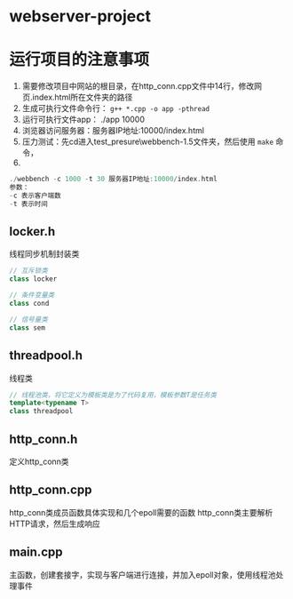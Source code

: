 # webserver-project

# 运行项目的注意事项
1. 需要修改项目中网站的根目录，在http_conn.cpp文件中14行，修改网页.index.html所在文件夹的路径
2. 生成可执行文件命令行： `g++ *.cpp -o app -pthread`
3. 运行可执行文件app： ./app 10000
4. 浏览器访问服务器：服务器IP地址:10000/index.html
5. 压力测试：先cd进入test_presure\webbench-1.5文件夹，然后使用 `make` 命令，
6.
 ```cpp
 ./webbench -c 1000 -t 30 服务器IP地址:10000/index.html
参数：
-c 表示客户端数 
-t 表示时间
```
## locker.h
线程同步机制封装类
```CPP
// 互斥锁类
class locker

// 条件变量类
class cond

// 信号量类
class sem
```

## threadpool.h 
线程类
```CPP
// 线程池类，将它定义为模板类是为了代码复用，模板参数T是任务类
template<typename T>
class threadpool
```
## http_conn.h
定义http_conn类

## http_conn.cpp
http_conn类成员函数具体实现和几个epoll需要的函数
http_conn类主要解析HTTP请求，然后生成响应

## main.cpp
主函数，创建套接字，实现与客户端进行连接，并加入epoll对象，使用线程池处理事件
